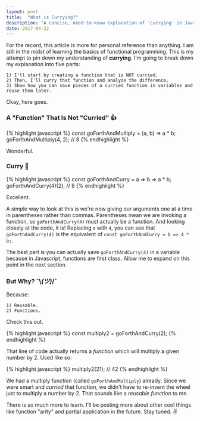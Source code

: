 ```yaml
---
layout: post
title:  "What is Currying?"
description: "A concise, need-to-know explanation of 'currying' in Javascript."
date: 2017-04-22
---
```


For the record, this article is more for personal reference than anything. I am still in the midst of learning the basics of functional programming. This is my attempt to pin down my understanding of **currying**. I'm going to break down my explanation into five parts:  

    1) I'll start by creating a function that is NOT curried.  
    2) Then, I'll curry that function and analyze the difference.  
    3) Show how you can save pieces of a curried function in variables and reuse them later.  

Okay, here goes.

### A "Function" That Is Not "Curried" 👍

{% highlight javascript %}
  const goForthAndMultiply = (a, b) => a * b;
  goForthAndMultiply(4, 2); // 8
{% endhighlight %}

Wonderful.

### Curry 🏀

{% highlight javascript %}
  const goForthAndCurry = a => b => a * b;
  goForthAndCurry(4)(2); // 8
{% endhighlight %}

Excellent.

A simple way to look at this is we're now giving our arguments one at a time in parentheses rather than commas.
Parentheses mean we are invoking a function, so `goForthAndCurry(4)` must actually be a function. And looking closely
at the code, it is! Replacing `a` with `4`, you can see that `goForthAndCurry(4)` is the equivalent of `const goForthAndCurry = b => 4 * b;`.  

The best part is you can actually save `goForthAndCurry(4)` in a variable because in Javascript, functions are first class.
Allow me to expand on this point in the next section.

### But Why? ¯\\_(ツ)_/¯

Because:  

    1) Reusable.  
    2) Functions.  

Check this out.

{% highlight javascript %}
  const multiply2 = goForthAndCurry(2);
{% endhighlight %}

That line of code actually returns a *function* which will multiply a given number by 2. Used like so:  

{% highlight javascript %}
  multiply2(21); // 42
{% endhighlight %}

We had a multiply function (called `goForthAndMultiply`) already. Since we were smart and *curried* that function, we didn't have to re-invent the wheel just to multiply a number by 2. That sounds like a *reusable* *function* to me.



There is so much more to learn. I'll be posting more about other cool things like function "arity" and partial application in the future. Stay tuned. ✌️
